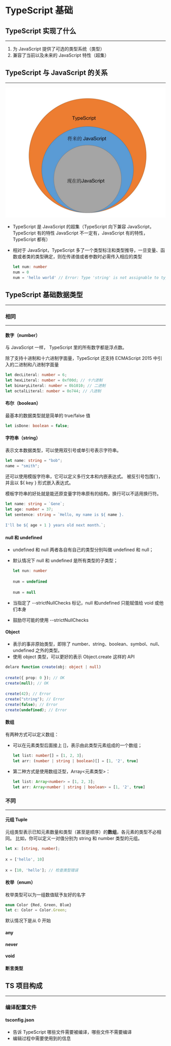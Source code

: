 # TypeScript 基础

## TypeScript 实现了什么

---

1. 为 JavaScript 提供了可选的类型系统（类型）
2. 兼容了当前以及未来的 JavaScript 特性（超集）

## TypeScript 与 JavaScript 的关系

---

![relationship](relationship.jpg)

* TypeScript 是 JavaScript 的超集（TypeScript 向下兼容 JavaScript，TypeScript 有的特性 JavaScript 不一定有，JavaScript 有的特性，TypeScript 都有）
* 相对于 JavaSript，TypeScript 多了一个类型标注和类型推导，一旦变量、函数或者类的类型确定，则在传递值或者参数时必需传入相应的类型

  ```ts
  let num: number
  num = 0
  num = 'hello world' // Error: Type 'string' is not assignable to type 'number'.
  ```

## TypeScript 基础数据类型

---

### 相同

---

#### 数字（number）

  与 JavaScript 一样， TypeScript 里的所有数字都是浮点数。

  除了支持十进制和十六进制字面量，TypeScript 还支持 ECMAScript 2015 中引入的二进制和八进制字面量

  ```ts
  let decLiteral: number = 6;
  let hexLiteral: number = 0xf00d; // 十六进制
  let binaryLiteral: number = 0b1010; // 二进制
  let octalLiteral: number = 0o744; // 八进制
  ```

#### 布尔（boolean）

  最基本的数据类型就是简单的 true/false 值

  ```ts
  let isDone: boolean = false;
  ```

#### 字符串（string）

  表示文本数据类型，可以使用双引号或单引号表示字符串。

  ```ts
  let name: string = "bob";
  name = "smith";
  ```

  还可以使用模版字符串，它可以定义多行文本和内嵌表达式。 被反引号包围(`)，并且以 ${ key } 形式嵌入表达式。

  模板字符串的好处就是能还原变量字符串原有的结构，换行可以不适用换行符。

  ```ts
  let name: string = `Gene`;
  let age: number = 37;
  let sentence: string = `Hello, my name is ${ name }.

  I'll be ${ age + 1 } years old next month.`;
  ```

#### null 和 undefined

* undefined 和 null 两者各自有自己的类型分别叫做 undefined 和 null；
* 默认情况下 null 和 undefined 是所有类型的子类型；

  ```ts
  let nun: number

  num = undefined

  num = null
  ```

* 当指定了 --strictNullChecks 标记，null 和undefined 只能赋值给 void 或他们本身
* 鼓励尽可能的使用 --strictNullChecks

#### Object

* 表示的事非原始类型，即除了 number、string、boolean、symbol、null、undefined 之外的类型。
* 使用 object 类型，可以更好的表示 Object.create 这样的 API

```ts
delare function create(obj: object | null)

create({ prop: 0 }); // OK
create(null); // OK

create(42); // Error
create("string"); // Error
create(false); // Error
create(undefined); // Error
```

#### 数组

  有两种方式可以定义数组：

* 可以在元素类型后面接上 []，表示由此类型元素组成的一个数组；

  ```ts
  let list: number[] = [1, 2, 3];
  let arr: (number | string | boolean)[] = [1, '2', true]
  ```

* 第二种方式是使用数组泛型，Array<元素类型>：

    ```ts
    let list: Array<number> = [1, 2, 3];
    let arr: Array<number | string | boolean> = [1, '2', true]
    ```

### 不同

---

#### 元组 Tuple

元组类型表示已知元素数量和类型（甚至是顺序）的**数组**，各元素的类型不必相同。 比如，你可以定义一对值分别为 string 和 number 类型的元组。

```ts
let x: [string, number];

x = ['hello', 10]

x = [10, 'hello']; // 检查类型错误
```

#### 枚举（enum）

枚举类型可以为一组数值赋予友好的名字

```ts
enum Color {Red, Green, Blue}
let c: Color = Color.Green;
```

默认情况下是从 0 开始

#### any

#### never

#### void

#### 断言类型

## TS 项目构成

---

### 编译配置文件

#### tsconfig.json

* 告诉 TypeScript 哪些文件需要被编译，哪些文件不需要编译
* 编辑过程中需要使用到的信息